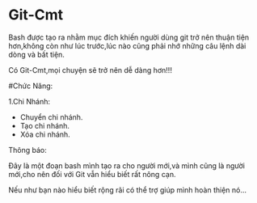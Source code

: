 # Git-Cmt
Bash được tạo ra nhằm mục đích khiến người dùng git trở nên thuận tiện hơn,không còn như lúc trước,lúc nào cũng phải nhớ những câu lệnh dài dòng và bất tiện.

Có Git-Cmt,mọi chuyện sẽ trở nên dễ dàng hơn!!!

#Chức Năng:

1.Chi Nhánh:

- Chuyển chi nhánh.
- Tạo chi nhánh.
- Xóa chi nhánh.

Thông báo:

Đây là một đoạn bash mình tạo ra cho người mới,và mình cũng là người mới,cho nên đối với Git vẫn hiểu biết rất nông cạn.

Nếu như bạn nào hiểu biết rộng rãi có thể trợ giúp mình hoàn thiện nó...
